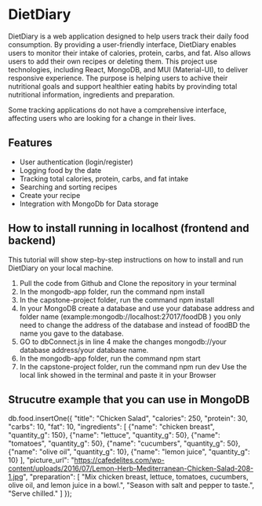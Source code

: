 # DietDiary

DietDiary is a web application designed to help users track their daily food consumption. By providing a user-friendly interface, DietDiary enables users to monitor their intake of calories, protein, carbs, and fat. Also allows users to add their own recipes or deleting them. This project use technologies, including React, MongoDB, and MUI (Material-UI), to deliver responsive experience. The purpose is helping users to achive their nutritional goals and support healthier eating habits by provinding total nutritional information, ingredients and preparation.

Some tracking applications do not have a comprehensive interface, affecting users who are looking for a change in their lives.

## Features

- User authentication (login/register)
- Logging food by the date
- Tracking total calories, protein, carbs, and fat intake
- Searching and sorting recipes
- Create your recipe
- Integration with MongoDb for Data storage

## How to install running in localhost (frontend and backend)

This tutorial will show step-by-step instructions on how to install and run DietDiary on your local machine.

1. Pull the code from Github and Clone the repository in your terminal
2. In the mongodb-app folder, run the command npm install
3. In the capstone-project folder, run the command npm install
4. In your MongoDB create a database and use your database address and folder name (example:mongodb://localhost:27017/foodDB ) you only need to change the address of the database and instead of foodBD the name you gave to the database.
5. GO to dbConnect.js in line 4 make the changes mongodb://your database address/your database name.
6. In the mongodb-app folder, run the command npm start
7. In the capstone-project folder, run the command npm run dev
   Use the local link showed in the terminal and paste it in your Browser

## Strucutre example that you can use in MongoDB

db.food.insertOne({
"title": "Chicken Salad",
"calories": 250,
"protein": 30,
"carbs": 10,
"fat": 10,
"ingredients": [
{"name": "chicken breast", "quantity_g": 150},
{"name": "lettuce", "quantity_g": 50},
{"name": "tomatoes", "quantity_g": 50},
{"name": "cucumbers", "quantity_g": 50},
{"name": "olive oil", "quantity_g": 10},
{"name": "lemon juice", "quantity_g": 10}
],
"picture_url": "https://cafedelites.com/wp-content/uploads/2016/07/Lemon-Herb-Mediterranean-Chicken-Salad-208-1.jpg",
"preparation": [
"Mix chicken breast, lettuce, tomatoes, cucumbers, olive oil, and lemon juice in a bowl.",
"Season with salt and pepper to taste.",
"Serve chilled."
]
});
